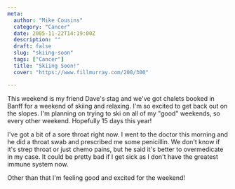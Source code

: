 ```yaml
---
meta:
  author: "Mike Cousins"
  category: "Cancer"
  date: 2005-11-22T14:19:00Z
  description: ""
  draft: false
  slug: "skiing-soon"
  tags: ["Cancer"]
  title: "Skiing Soon!"
  cover: "https://www.fillmurray.com/200/300"

---
```


This weekend is my friend Dave's stag and we've got chalets booked in Banff for
a weekend of skiing and relaxing. I'm so excited to get back out on the slopes.
I'm planning on trying to ski on all of my "good" weekends, so every other
weekend. Hopefully 15 days this year!

I've got a bit of a sore throat right now. I went to the doctor this morning and
he did a throat swab and prescribed me some penicillin. We don't know if it's
strep throat or just chemo pains, but he said it's better to overmedicate in my
case. It could be pretty bad if I get sick as I don't have the greatest immune
system now.

Other than that I'm feeling good and excited for the weekend!
